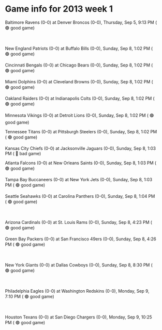 # Game info for 2013 week 1

Baltimore Ravens (0-0) at Denver Broncos (0-0), Thursday, Sep 5, 9:13 PM (	:green_circle: good game)


<br/>

New England Patriots (0-0) at Buffalo Bills (0-0), Sunday, Sep 8, 1:02 PM (	:green_circle: good game)

Cincinnati Bengals (0-0) at Chicago Bears (0-0), Sunday, Sep 8, 1:02 PM (	:green_circle: good game)

Miami Dolphins (0-0) at Cleveland Browns (0-0), Sunday, Sep 8, 1:02 PM (	:green_circle: good game)

Oakland Raiders (0-0) at Indianapolis Colts (0-0), Sunday, Sep 8, 1:02 PM (	:green_circle: good game)

Minnesota Vikings (0-0) at Detroit Lions (0-0), Sunday, Sep 8, 1:02 PM (	:green_circle: good game)

Tennessee Titans (0-0) at Pittsburgh Steelers (0-0), Sunday, Sep 8, 1:02 PM (	:green_circle: good game)

Kansas City Chiefs (0-0) at Jacksonville Jaguars (0-0), Sunday, Sep 8, 1:03 PM (	:red_circle: bad game)

Atlanta Falcons (0-0) at New Orleans Saints (0-0), Sunday, Sep 8, 1:03 PM (	:green_circle: good game)

Tampa Bay Buccaneers (0-0) at New York Jets (0-0), Sunday, Sep 8, 1:03 PM (	:green_circle: good game)

Seattle Seahawks (0-0) at Carolina Panthers (0-0), Sunday, Sep 8, 1:04 PM (	:green_circle: good game)


<br/>

Arizona Cardinals (0-0) at St. Louis Rams (0-0), Sunday, Sep 8, 4:23 PM (	:green_circle: good game)

Green Bay Packers (0-0) at San Francisco 49ers (0-0), Sunday, Sep 8, 4:26 PM (	:green_circle: good game)


<br/>

New York Giants (0-0) at Dallas Cowboys (0-0), Sunday, Sep 8, 8:30 PM (	:green_circle: good game)


<br/>

Philadelphia Eagles (0-0) at Washington Redskins (0-0), Monday, Sep 9, 7:10 PM (	:green_circle: good game)


<br/>

Houston Texans (0-0) at San Diego Chargers (0-0), Monday, Sep 9, 10:25 PM (	:green_circle: good game)

